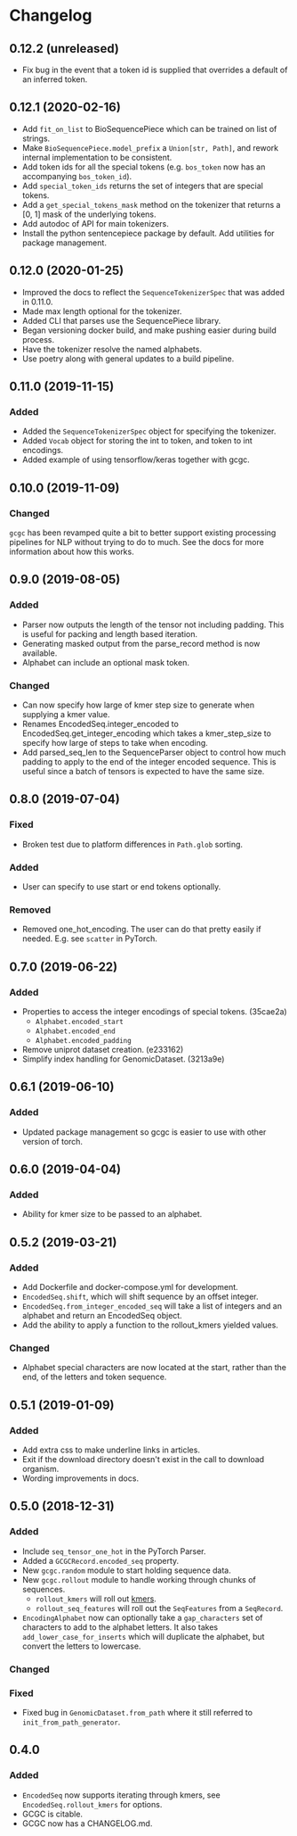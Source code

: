 # Changelog

## 0.12.2 (unreleased)

- Fix bug in the event that a token id is supplied that overrides a default of
  an inferred token.

## 0.12.1 (2020-02-16)

- Add `fit_on_list` to BioSequencePiece which can be trained on list of strings.
- Make `BioSequencePiece.model_prefix` a `Union[str, Path]`, and rework internal
  implementation to be consistent.
- Add token ids for all the special tokens (e.g. `bos_token` now has an
  accompanying `bos_token_id`).
- Add `special_token_ids` returns the set of integers that are special tokens.
- Add a `get_special_tokens_mask` method on the tokenizer that returns a [0, 1]
  mask of the underlying tokens.
- Add autodoc of API for main tokenizers.
- Install the python sentencepiece package by default. Add utilities for package
  management.

## 0.12.0 (2020-01-25)

- Improved the docs to reflect the `SequenceTokenizerSpec` that was added in
  0.11.0.
- Made max length optional for the tokenizer.
- Added CLI that parses use the SequencePiece library.
- Began versioning docker build, and make pushing easier during build process.
- Have the tokenizer resolve the named alphabets.
- Use poetry along with general updates to a build pipeline.

## 0.11.0 (2019-11-15)

### Added

- Added the `SequenceTokenizerSpec` object for specifying the tokenizer.
- Added `Vocab` object for storing the int to token, and token to int encodings.
- Added example of using tensorflow/keras together with gcgc.

## 0.10.0 (2019-11-09)

### Changed

`gcgc` has been revamped quite a bit to better support existing processing
pipelines for NLP without trying to do to much. See the docs for more
information about how this works.

## 0.9.0 (2019-08-05)

### Added

- Parser now outputs the length of the tensor not including padding. This is
  useful for packing and length based iteration.
- Generating masked output from the parse_record method is now available.
- Alphabet can include an optional mask token.

### Changed

- Can now specify how large of kmer step size to generate when supplying a kmer
  value.
- Renames EncodedSeq.integer_encoded to EncodedSeq.get_integer_encoding which
  takes a kmer_step_size to specify how large of steps to take when encoding.
- Add parsed_seq_len to the SequenceParser object to control how much padding to
  apply to the end of the integer encoded sequence. This is useful since a batch
  of tensors is expected to have the same size.

## 0.8.0 (2019-07-04)

### Fixed

- Broken test due to platform differences in `Path.glob` sorting.

### Added

- User can specify to use start or end tokens optionally.

### Removed

- Removed one_hot_encoding. The user can do that pretty easily if needed. E.g.
  see `scatter` in PyTorch.

## 0.7.0 (2019-06-22)

### Added

- Properties to access the integer encodings of special tokens. (35cae2a)
  - `Alphabet.encoded_start`
  - `Alphabet.encoded_end`
  - `Alphabet.encoded_padding`
- Remove uniprot dataset creation. (e233162)
- Simplify index handling for GenomicDataset. (3213a9e)

## 0.6.1 (2019-06-10)

### Added

- Updated package management so gcgc is easier to use with other version of
  torch.

## 0.6.0 (2019-04-04)

### Added

- Ability for kmer size to be passed to an alphabet.

## 0.5.2 (2019-03-21)

### Added

- Add Dockerfile and docker-compose.yml for development.
- `EncodedSeq.shift`, which will shift sequence by an offset integer.
- `EncodedSeq.from_integer_encoded_seq` will take a list of integers and an
  alphabet and return an EncodedSeq object.
- Add the ability to apply a function to the rollout_kmers yielded values.

### Changed

- Alphabet special characters are now located at the start, rather than the end,
  of the letters and token sequence.

## 0.5.1 (2019-01-09)

### Added

- Add extra css to make underline links in articles.
- Exit if the download directory doesn't exist in the call to download organism.
- Wording improvements in docs.

## 0.5.0 (2018-12-31)

### Added

- Include `seq_tensor_one_hot` in the PyTorch Parser.
- Added a `GCGCRecord.encoded_seq` property.
- New `gcgc.random` module to start holding sequence data.
- New `gcgc.rollout` module to handle working through chunks of sequences.
  - `rollout_kmers` will roll out [kmers][1].
  - `rollout_seq_features` will roll out the `SeqFeatures` from a `SeqRecord`.
- `EncodingAlphabet` now can optionally take a `gap_characters` set of characters to add to the
  alphabet letters. It also takes `add_lower_case_for_inserts` which will duplicate the alphabet,
  but convert the letters to lowercase.

### Changed

### Fixed

- Fixed bug in `GenomicDataset.from_path` where it still referred to `init_from_path_generator`.

## 0.4.0

### Added

- `EncodedSeq` now supports iterating through kmers, see `EncodedSeq.rollout_kmers` for options.
- GCGC is citable.
- GCGC now has a CHANGELOG.md.

[1]: https://en.wikipedia.org/wiki/K-mer
